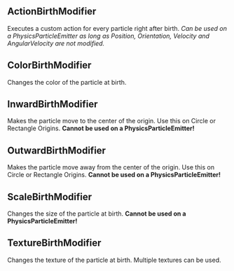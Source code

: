 ## ActionBirthModifier

Executes a custom action for every particle right after birth. _Can be used on a 
PhysicsParticleEmitter as long as Position, Orientation, Velocity and AngularVelocity are
not modified._

## ColorBirthModifier

Changes the color of the particle at birth.

## InwardBirthModifier

Makes the particle move to the center of the origin. Use this on Circle or Rectangle Origins. 
**Cannot be used on a PhysicsParticleEmitter!**

## OutwardBirthModifier

Makes the particle move away from the center of the origin. Use this on Circle or Rectangle Origins. 
**Cannot be used on a PhysicsParticleEmitter!**

## ScaleBirthModifier

Changes the size of the particle at birth. 
**Cannot be used on a PhysicsParticleEmitter!**

## TextureBirthModifier

Changes the texture of the particle at birth. Multiple textures can be used.